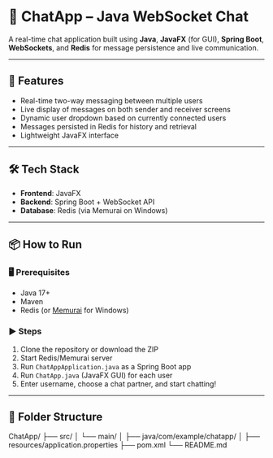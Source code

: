 # 💬 ChatApp – Java WebSocket Chat

A real-time chat application built using **Java**, **JavaFX** (for GUI), **Spring Boot**, **WebSockets**, and **Redis** for message persistence and live communication.

---

## 🚀 Features
- Real-time two-way messaging between multiple users
- Live display of messages on both sender and receiver screens
- Dynamic user dropdown based on currently connected users
- Messages persisted in Redis for history and retrieval
- Lightweight JavaFX interface

---

## 🛠️ Tech Stack
- **Frontend**: JavaFX
- **Backend**: Spring Boot + WebSocket API
- **Database**: Redis (via Memurai on Windows)

---

## 📦 How to Run

### 🖥️ Prerequisites
- Java 17+
- Maven
- Redis (or [Memurai](https://www.memurai.com/) for Windows)

### ▶️ Steps
1. Clone the repository or download the ZIP  
2. Start Redis/Memurai server  
3. Run `ChatAppApplication.java` as a Spring Boot app  
4. Run `ChatApp.java` (JavaFX GUI) for each user  
5. Enter username, choose a chat partner, and start chatting!

---

## 📁 Folder Structure

ChatApp/ ├── src/ │ └── main/ │ ├── java/com/example/chatapp/ │ ├── resources/application.properties ├── pom.xml └── README.md


